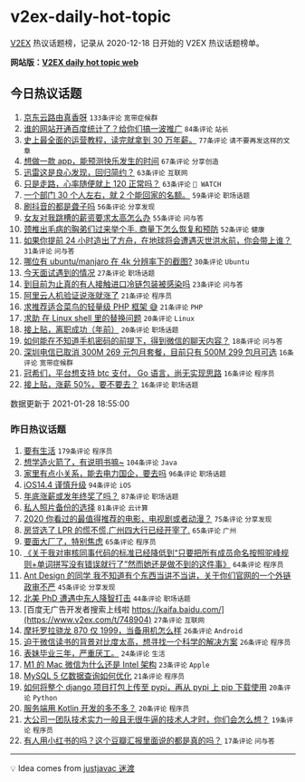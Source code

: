 # v2ex-daily-hot-topic

[V2EX](https://www.v2ex.com/) 热议话题榜，记录从 2020-12-18 日开始的 V2EX 热议话题榜单。

**网站版：[V2EX daily hot topic web](https://realleonardo.github.io/v2ex-daily-hot-topic-web/)**

## 今日热议话题

<!-- TODAY BEGIN -->

1. [京东云路由真香呀](https://www.v2ex.com/t/749121) `133条评论` `宽带症候群`
1. [谁的网站开通百度统计了？给你们搞一波推广](https://www.v2ex.com/t/749107) `84条评论` `站长`
1. [史上最全面的运营教程，读完就拿到 30 万年薪。](https://www.v2ex.com/t/749163) `77条评论` `请不要再发这样的文章`
1. [想做一款 app，能预测快乐发生的时间](https://www.v2ex.com/t/749161) `67条评论` `分享创造`
1. [迅雷这是良心发现，回归简约？](https://www.v2ex.com/t/749096) `63条评论` `互联网`
1. [只是走路，心率随便就上 120 正常吗？](https://www.v2ex.com/t/749190) `63条评论` ` WATCH`
1. [一个部门 30 个人左右，就 2 个能回家的名额。](https://www.v2ex.com/t/749131) `59条评论` `职场话题`
1. [刷抖音的都是聋子吗](https://www.v2ex.com/t/749097) `56条评论` `分享发现`
1. [女友对我跳槽的薪资要求太高怎么办](https://www.v2ex.com/t/749289) `55条评论` `问与答`
1. [颈椎出毛病的胸弟们过来举个手. 商量下怎么恢复和预防](https://www.v2ex.com/t/749108) `52条评论` `健康`
1. [如果你提前 24 小时造出了方舟，在地球将会遭遇灭世洪水前，你会带上谁？](https://www.v2ex.com/t/749093) `31条评论` `问与答`
1. [哪位有 ubuntu/manjaro 在 4k 分辨率下的截图?](https://www.v2ex.com/t/749254) `30条评论` `Ubuntu`
1. [今天面试遇到的情况](https://www.v2ex.com/t/749291) `27条评论` `职场话题`
1. [到目前为止真的有人接触进口冷链包装被感染吗](https://www.v2ex.com/t/749316) `23条评论` `问与答`
1. [阿里云人机验证说涨就涨了](https://www.v2ex.com/t/749263) `21条评论` `程序员`
1. [求推荐适合菜鸟的轻量级 PHP 框架 😅](https://www.v2ex.com/t/749247) `21条评论` `PHP`
1. [求助 在 Linux shell 里的替换问题](https://www.v2ex.com/t/749294) `20条评论` `Linux`
1. [接上贴，离职成功（年前）](https://www.v2ex.com/t/749094) `20条评论` `职场话题`
1. [如何能在不知道手机密码的前提下，得到微信的聊天内容？](https://www.v2ex.com/t/749264) `18条评论` `问与答`
1. [深圳电信已取消 300M 269 元包月套餐，目前只有 500M 299 包月可选](https://www.v2ex.com/t/749281) `16条评论` `宽带症候群`
1. [冠希们，平台想支持 btc 支付， Go 语言，尚无实现思路](https://www.v2ex.com/t/749221) `16条评论` `程序员`
1. [接上贴，涨薪 50%，要不要去？](https://www.v2ex.com/t/749109) `16条评论` `职场话题`

数据更新于 2021-01-28 18:55:00

<!-- TODAY END -->

### 昨日热议话题

<!-- YESTERDAY BEGIN -->

1. [要有生活](https://www.v2ex.com/t/748746) `179条评论` `程序员`
1. [想学造火箭了，有说明书嘛~](https://www.v2ex.com/t/748922) `104条评论` `Java`
1. [家里有点小关系，能去电力国企，要去吗](https://www.v2ex.com/t/748951) `96条评论` `职场话题`
1. [iOS14.4 谨慎升级](https://www.v2ex.com/t/748810) `94条评论` `iOS`
1. [年底涨薪或发年终奖了吗？](https://www.v2ex.com/t/748760) `87条评论` `职场话题`
1. [私人照片备份的选择](https://www.v2ex.com/t/748801) `81条评论` `云计算`
1. [2020 你看过的最值得推荐的电影，电视剧或者动漫？](https://www.v2ex.com/t/748770) `75条评论` `分享发现`
1. [房贷选了 LPR 的慌不慌,广州四大行已经开宰了.](https://www.v2ex.com/t/748891) `65条评论` `广州`
1. [要面大厂了，特别焦虑](https://www.v2ex.com/t/748756) `65条评论` `程序员`
1. [《关于我对审核同事代码的标准已经降低到“只要把所有成员命名按照驼峰规则+单词拼写没有错误就行了”然而她还是做不到的这件事》](https://www.v2ex.com/t/748956) `64条评论` `程序员`
1. [Ant Design 的同学 我不知道有个东西当讲不当讲，关于你们官网的一个外链政审不严](https://www.v2ex.com/t/748995) `45条评论` `分享发现`
1. [北美 PhD 遭遇中东人降智打击](https://www.v2ex.com/t/748945) `44条评论` `职场话题`
1. [百度无广告开发者搜索上线啦 https://kaifa.baidu.com/](https://www.v2ex.com/t/748904) `27条评论` `互联网`
1. [摩托罗拉骁龙 870 仅 1999，当备用机怎么样](https://www.v2ex.com/t/749028) `26条评论` `Android`
1. [迫于微信读书的背景对比度太高，想寻找一个科学的解决方案](https://www.v2ex.com/t/748876) `26条评论` `程序员`
1. [表妹毕业三年，严重厌工。](https://www.v2ex.com/t/749005) `24条评论` `生活`
1. [M1 的 Mac 微信为什么还是 Intel 架构](https://www.v2ex.com/t/748941) `23条评论` `Apple`
1. [MySQL 5 亿数据查询如何优化](https://www.v2ex.com/t/749013) `21条评论` `程序员`
1. [如何将整个 django 项目打包上传至 pypi，再从 pypi 上 pip 下载使用](https://www.v2ex.com/t/748969) `20条评论` `Python`
1. [服务端用 Kotlin 开发的多不多？](https://www.v2ex.com/t/748773) `20条评论` `程序员`
1. [大公司一团队技术实力一般且无很牛逼的技术人才时，你们会怎么想？](https://www.v2ex.com/t/749043) `19条评论` `程序员`
1. [有人用小红书的吗？这个豆瓣汇报里面说的都是真的吗？](https://www.v2ex.com/t/749078) `17条评论` `问与答`

<!-- YESTERDAY END -->

---

💡 Idea comes from [justjavac 迷渡](https://github.com/justjavac/)
